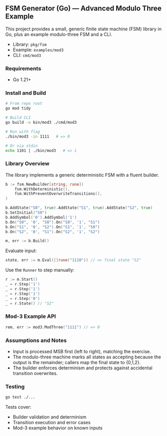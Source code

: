 ## FSM Generator (Go) — Advanced Modulo Three Example

This project provides a small, generic finite state machine (FSM) library in Go, plus an example modulo-three FSM and a CLI.

- Library: `pkg/fsm`
- Example: `examples/mod3`
- CLI: `cmd/mod3`

### Requirements
- Go 1.21+

### Install and Build

```bash
# From repo root
go mod tidy

# Build CLI
go build -o bin/mod3 ./cmd/mod3

# Run with flag
./bin/mod3 -in 1111   # => 0

# Or via stdin
echo 1101 | ./bin/mod3   # => 1
```

### Library Overview

The library implements a generic deterministic FSM with a fluent builder.

```go
b := fsm.NewBuilder[string, rune](
	fsm.WithDeterministic(),
	fsm.WithPreventOverwriteTransitions(),
)

b.AddState("S0", true).AddState("S1", true).AddState("S2", true)
b.SetInitial("S0")
b.AddSymbol('0').AddSymbol('1')
b.On("S0", '0', "S0").On("S0", '1', "S1")
b.On("S1", '0', "S2").On("S1", '1', "S0")
b.On("S2", '0', "S1").On("S2", '1', "S2")

m, err := b.Build()
```

Evaluate input:
```go
state, err := m.Eval([]rune("1110")) // => final state "S2"
```

Use the `Runner` to step manually:
```go
r := m.Start()
_ = r.Step('1')
_ = r.Step('1')
_ = r.Step('1')
_ = r.Step('0')
_ = r.State() // "S2"
```

### Mod-3 Example API

```go
rem, err := mod3.ModThree("1111") // => 0
```

### Assumptions and Notes
- Input is processed MSB first (left to right), matching the exercise.
- The modulo-three machine marks all states as accepting because the output is the remainder; callers map the final state to {0,1,2}.
- The builder enforces determinism and protects against accidental transition overwrites.

### Testing

```bash
go test ./...
```

Tests cover:
- Builder validation and determinism
- Transition execution and error cases
- Mod-3 example behavior on known inputs


